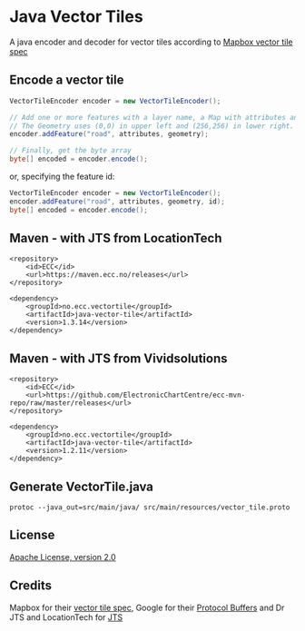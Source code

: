 # Java Vector Tiles

A java encoder and decoder for vector tiles according to
[Mapbox vector tile spec](https://github.com/mapbox/vector-tile-spec)

## Encode a vector tile

```java
VectorTileEncoder encoder = new VectorTileEncoder();

// Add one or more features with a layer name, a Map with attributes and a JTS Geometry. 
// The Geometry uses (0,0) in upper left and (256,256) in lower right.
encoder.addFeature("road", attributes, geometry);

// Finally, get the byte array
byte[] encoded = encoder.encode();
```

or, specifying the feature id:

```java
VectorTileEncoder encoder = new VectorTileEncoder();
encoder.addFeature("road", attributes, geometry, id);
byte[] encoded = encoder.encode();
```

## Maven - with JTS from LocationTech

```
<repository>
    <id>ECC</id>
    <url>https://maven.ecc.no/releases</url>
</repository>

<dependency>
    <groupId>no.ecc.vectortile</groupId>
    <artifactId>java-vector-tile</artifactId>
    <version>1.3.14</version>
</dependency>
```

## Maven - with JTS from Vividsolutions

```
<repository>
    <id>ECC</id>
    <url>https://github.com/ElectronicChartCentre/ecc-mvn-repo/raw/master/releases</url>
</repository>

<dependency>
    <groupId>no.ecc.vectortile</groupId>
    <artifactId>java-vector-tile</artifactId>
    <version>1.2.11</version>
</dependency>
```


## Generate VectorTile.java

```
protoc --java_out=src/main/java/ src/main/resources/vector_tile.proto
```

## License

[Apache License, version 2.0](http://www.apache.org/licenses/LICENSE-2.0)

## Credits

Mapbox for their [vector tile spec](https://github.com/mapbox/vector-tile-spec), 
Google for their [Protocol Buffers](https://code.google.com/p/protobuf/) and
Dr JTS and LocationTech for [JTS](https://github.com/locationtech/jts)
